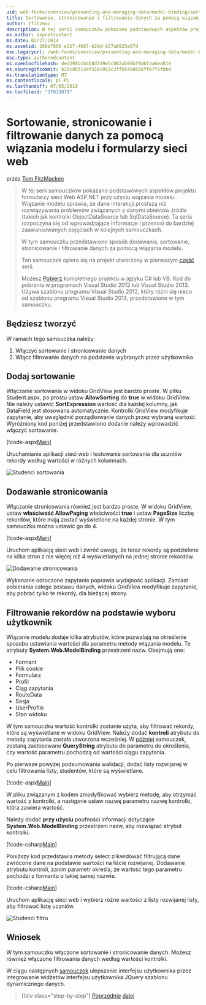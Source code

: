 ```yaml
---
uid: web-forms/overview/presenting-and-managing-data/model-binding/sorting-paging-and-filtering-data
title: Sortowanie, stronicowanie i filtrowanie danych za pomocą wiązania modelu i formularzy sieci web | Dokumentacja firmy Microsoft
author: tfitzmac
description: W tej serii samouczków pokazano podstawowych aspektów projektu formularzy sieci Web ASP.NET przy użyciu wiązania modelu. Wiązanie modelu sprawia, że dane interakcji więcej proste —...
ms.author: aspnetcontent
ms.date: 02/27/2014
ms.assetid: 266e7866-e327-4687-b29d-627a0925e87d
msc.legacyurl: /web-forms/overview/presenting-and-managing-data/model-binding/sorting-paging-and-filtering-data
msc.type: authoredcontent
ms.openlocfilehash: ded398bcbbb8d7d9e5c882a598bf9d6faa6ea81e
ms.sourcegitcommit: b28cd0313af316c051c2ff8549865bff67f2fbb4
ms.translationtype: MT
ms.contentlocale: pl-PL
ms.lasthandoff: 07/05/2018
ms.locfileid: "37833879"
---
```

<a name="sorting-paging-and-filtering-data-with-model-binding-and-web-forms"></a>Sortowanie, stronicowanie i filtrowanie danych za pomocą wiązania modelu i formularzy sieci web
====================
przez [Tom FitzMacken](https://github.com/tfitzmac)

> W tej serii samouczków pokazano podstawowych aspektów projektu formularzy sieci Web ASP.NET przy użyciu wiązania modelu. Wiązanie modelu sprawia, że dane interakcji prostszą niż rozwiązywania problemów związanych z danymi obiektów źródła (takich jak kontrolki ObjectDataSource lub SqlDataSource). Ta seria rozpoczyna się od wprowadzające informacje i przenosi do bardziej zaawansowanych pojęciach w kolejnych samouczkach.
> 
> W tym samouczku przedstawiono sposób dodawania, sortowanie, stronicowanie i filtrowanie danych za pomocą wiązania modelu.
> 
> Ten samouczek opiera się na projekt utworzony w pierwszym [część](retrieving-data.md) serii.
> 
> Możesz [Pobierz](https://go.microsoft.com/fwlink/?LinkId=286116) kompletnego projektu w języku C# lub VB. Kod do pobrania w programach Visual Studio 2012 lub Visual Studio 2013. Używa szablonu programu Visual Studio 2012, który różni się nieco od szablonu programu Visual Studio 2013, przedstawione w tym samouczku.


## <a name="what-youll-build"></a>Będziesz tworzyć

W ramach tego samouczka należy:

1. Włączyć sortowanie i stronicowanie danych
2. Włącz filtrowanie danych na podstawie wybranych przez użytkownika

## <a name="add-sorting"></a>Dodaj sortowanie

Włączanie sortowania w widoku GridView jest bardzo proste. W pliku Student.aspx, po prostu ustaw **AllowSorting** do **true** w widoku GridView. Nie należy ustawić **SortExpression** wartość dla każdej kolumny, jak DataField jest stosowana automatycznie. Kontrolki GridView modyfikuje zapytanie, aby uwzględnić porządkowanie danych przez wybraną wartość. Wyróżniony kod poniżej przedstawiono dodanie należy wprowadzić włączyć sortowanie.

[!code-aspx[Main](sorting-paging-and-filtering-data/samples/sample1.aspx?highlight=5)]

Uruchamianie aplikacji sieci web i testowanie sortowania dla uczniów rekordy według wartości w różnych kolumnach.

![Studenci sortowania](sorting-paging-and-filtering-data/_static/image2.png)

## <a name="add-paging"></a>Dodawanie stronicowania

Włączanie stronicowania również jest bardzo proste. W widoku GridView, ustaw **właściwość AllowPaging** właściwości **true** i ustaw **PageSize** liczbę rekordów, które mają zostać wyświetlone na każdej stronie. W tym samouczku można ustawić go do 4.

[!code-aspx[Main](sorting-paging-and-filtering-data/samples/sample2.aspx?highlight=5)]

Uruchom aplikację sieci web i zwróć uwagę, że teraz rekordy są podzielone na kilka stron z nie więcej niż 4 wyświetlanych na jednej stronie rekordów.

![Dodawanie stronicowania](sorting-paging-and-filtering-data/_static/image4.png)

Wykonanie odroczone zapytanie poprawia wydajność aplikacji. Zamiast pobierania całego zestawu danych, widoku GridView modyfikuje zapytanie, aby pobrać tylko te rekordy, dla bieżącej strony.

## <a name="filter-records-by-user-selection"></a>Filtrowanie rekordów na podstawie wyboru użytkownik

Wiązanie modelu dodaje kilka atrybutów, które pozwalają na określenie sposobu ustawiania wartości dla parametru metody wiązania modelu. Te atrybuty **System.Web.ModelBinding** przestrzeni nazw. Obejmują one:

- Formant
- Plik cookie
- Formularz
- Profil
- Ciąg zapytania
- RouteData
- Sesja
- UserProfile
- Stan widoku

W tym samouczku wartość kontrolki zostanie użyta, aby filtrować rekordy, które są wyświetlane w widoku GridView. Należy dodać **kontroli** atrybutu do metody zapytania została utworzona wcześniej. W [później](using-query-string-values-to-retrieve-data.md) samouczek, zostaną zastosowane **QueryString** atrybutu do parametru do określenia, czy wartość parametru pochodzą od wartości ciągu zapytania.

Po pierwsze powyżej podsumowania walidacji, dodać listy rozwijanej w celu filtrowania listy, studentów, które są wyświetlane.

[!code-aspx[Main](sorting-paging-and-filtering-data/samples/sample3.aspx?highlight=3-11)]

W pliku związanym z kodem zmodyfikować wybierz metodę, aby otrzymać wartość z kontrolki, a następnie ustaw nazwę parametru nazwę kontrolki, która zawiera wartość.

Należy dodać **przy użyciu** poufności informacji dotyczące **System.Web.ModelBinding** przestrzeni nazw, aby rozwiązać atrybut kontrolki.

[!code-csharp[Main](sorting-paging-and-filtering-data/samples/sample4.cs)]

Poniższy kod przedstawia metody select zlikwidować filtrującą dane zwrócone dane na podstawie wartości na liście rozwijanej. Dodawanie atrybutu kontroli, zanim parametr określa, że wartość tego parametru pochodzi z formantu o takiej samej nazwie.

[!code-csharp[Main](sorting-paging-and-filtering-data/samples/sample5.cs)]

Uruchom aplikację sieci web i wybierz różne wartości z listy rozwijanej listy, aby filtrować listę uczniów.

![Studenci filtru](sorting-paging-and-filtering-data/_static/image6.png)

## <a name="conclusion"></a>Wniosek

W tym samouczku włączone sortowanie i stronicowanie danych. Możesz również włączone filtrowania danych według wartości kontrolki.

W ciągu następnych [samouczek](integrating-jquery-ui.md) ulepszenie interfejsu użytkownika przez integrowanie widżetów interfejsu użytkownika JQuery szablonu dynamicznego danych.

> [!div class="step-by-step"]
> [Poprzednie](updating-deleting-and-creating-data.md)
> [dalej](integrating-jquery-ui.md)
